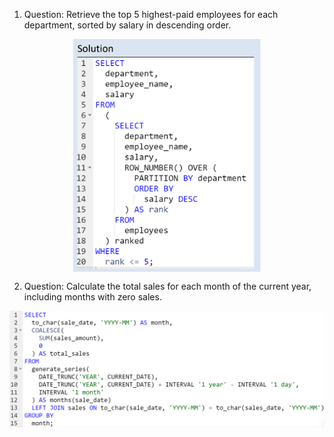 1. Question: Retrieve the top 5 highest-paid employees for each department, sorted by salary in descending order.
<p align="center">
<img src="https://github.com/phuongpham011195/10_advanced_SQL_queries/blob/main/image/1.png" width="300" length="150" align="center"/>
</p>

2. Question: Calculate the total sales for each month of the current year, including months with zero sales.
<p align="center">
<img src="https://github.com/phuongpham011195/10_advanced_SQL_queries/blob/main/image/2.png" width="600" length="300" align="center"/>
</p>

